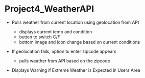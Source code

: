 # Project4_WeatherAPI

- Pulls weather from current location using geolocation from API
  - displays current temp and condition
  - button to switch C/F
  - bottom image and icon change based on current conditions
  
- If geolocation fails, option to enter zipcode appears
  - pulls weather from API based on the zipcode

- Displays Warning if Extreme Weather is Expected in Users Area 
